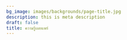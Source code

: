 ```yaml
---
bg_image: images/backgrounds/page-title.jpg
description: this is meta description
draft: false
title: ความรู้เผยแพร่
---
```

